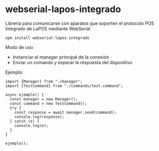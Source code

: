 # webserial-lapos-integrado
Libreria para comunicarse con aparatos que soporten el protocolo POS Integrado de LaPOS mediante WebSerial


```
npm install webserial-lapos-integrado
```


Modo de uso:

- Instanciar el manager principal de la conexión
- Enviar un comando y esperar la respuesta del dispositivo

Ejemplo:

```
import {Manager} from "./manager";
import {TestCommand} from "./commands/test.command";

async ejemplo() {
  const manager = new Manager();
  const command = new TestCommand();
  try {
    const response = await manager.send(command);
    console.log(response);
  } catch (e) {
    console.log(e);
  }
}

ejemplo();
```
